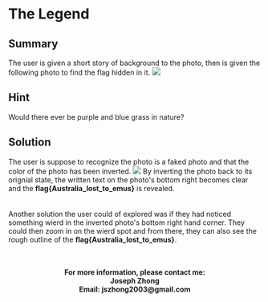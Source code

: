 <h1>The Legend</h1>
<h2>Summary</h2>
The user is given a short story of background to the photo, then is given the following photo to find the flag hidden in it.
<img src="images/GhostlyEmu.png">
<h2>Hint</h2>
Would there ever be purple and blue grass in nature?
<h2>Solution</h2>
The user is suppose to recognize the photo is a faked photo and that the color of the photo has been inverted.
<img src="images/TheEmu.png">
By inverting the photo back to its orignial state, the written text on the photo's bottom right becomes clear and the <b>flag{Australia_lost_to_emus}</b> is revealed.
<br>
<br>
<br>
Another solution the user could of explored was if they had noticed something wierd in the inverted photo's bottom right hand corner. They could then zoom in on the wierd spot and from there, they can also see the rough outline of the <b>flag{Australia_lost_to_emus}</b>.
<br>
<br>
<br>
<p align = "center"><b>For more information, please contact me:
<br>Joseph Zhong
<br>Email: jszhong2003@gmail.com</b></p></p>
